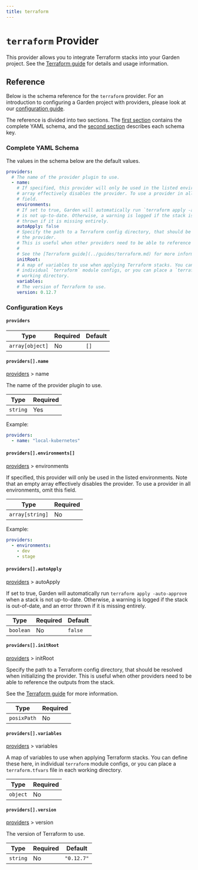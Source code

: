 ```yaml
---
title: terraform
---
```


# `terraform` Provider

This provider allows you to integrate Terraform stacks into your Garden project.
See the [Terraform guide](../guides/terraform.md) for details and usage information.

## Reference

Below is the schema reference for the `terraform` provider. For an introduction to configuring a Garden project with providers, please look at our [configuration guide](../guides/configuration-files.md).

The reference is divided into two sections. The [first section](#complete-yaml-schema) contains the complete YAML schema, and the [second section](#configuration-keys) describes each schema key.

### Complete YAML Schema

The values in the schema below are the default values.

```yaml
providers:
  # The name of the provider plugin to use.
  - name:
    # If specified, this provider will only be used in the listed environments. Note that an empty
    # array effectively disables the provider. To use a provider in all environments, omit this
    # field.
    environments:
    # If set to true, Garden will automatically run `terraform apply -auto-approve` when a stack
    # is not up-to-date. Otherwise, a warning is logged if the stack is out-of-date, and an error
    # thrown if it is missing entirely.
    autoApply: false
    # Specify the path to a Terraform config directory, that should be resolved when initializing
    # the provider.
    # This is useful when other providers need to be able to reference the outputs from the stack.
    #
    # See the [Terraform guide](../guides/terraform.md) for more information.
    initRoot:
    # A map of variables to use when applying Terraform stacks. You can define these here, in
    # individual `terraform` module configs, or you can place a `terraform.tfvars` file in each
    # working directory.
    variables:
    # The version of Terraform to use.
    version: 0.12.7
```
### Configuration Keys

#### `providers`

| Type            | Required | Default |
| --------------- | -------- | ------- |
| `array[object]` | No       | `[]`    |

#### `providers[].name`

[providers](#providers) > name

The name of the provider plugin to use.

| Type     | Required |
| -------- | -------- |
| `string` | Yes      |

Example:

```yaml
providers:
  - name: "local-kubernetes"
```

#### `providers[].environments[]`

[providers](#providers) > environments

If specified, this provider will only be used in the listed environments. Note that an empty array effectively disables the provider. To use a provider in all environments, omit this field.

| Type            | Required |
| --------------- | -------- |
| `array[string]` | No       |

Example:

```yaml
providers:
  - environments:
    - dev
    - stage
```

#### `providers[].autoApply`

[providers](#providers) > autoApply

If set to true, Garden will automatically run `terraform apply -auto-approve` when a stack is not up-to-date. Otherwise, a warning is logged if the stack is out-of-date, and an error thrown if it is missing entirely.

| Type      | Required | Default |
| --------- | -------- | ------- |
| `boolean` | No       | `false` |

#### `providers[].initRoot`

[providers](#providers) > initRoot

Specify the path to a Terraform config directory, that should be resolved when initializing the provider.
This is useful when other providers need to be able to reference the outputs from the stack.

See the [Terraform guide](../guides/terraform.md) for more information.

| Type        | Required |
| ----------- | -------- |
| `posixPath` | No       |

#### `providers[].variables`

[providers](#providers) > variables

A map of variables to use when applying Terraform stacks. You can define these here, in individual `terraform` module configs, or you can place a `terraform.tfvars` file in each working directory.

| Type     | Required |
| -------- | -------- |
| `object` | No       |

#### `providers[].version`

[providers](#providers) > version

The version of Terraform to use.

| Type     | Required | Default    |
| -------- | -------- | ---------- |
| `string` | No       | `"0.12.7"` |


